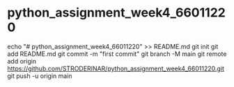 # python_assignment_week4_66011220
echo "# python_assignment_week4_66011220" >> README.md
git init
git add README.md
git commit -m "first commit"
git branch -M main
git remote add origin https://github.com/STRODERINAR/python_assignment_week4_66011220.git
git push -u origin main
